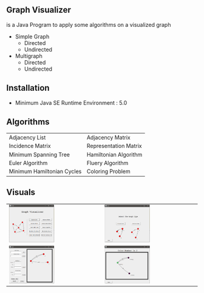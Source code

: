 ## Graph Visualizer

is a Java Program to apply some algorithms on a visualized graph
  - Simple Graph
    - Directed
    - Undirected
  - Multigraph
    - Directed
    - Undirected

## Installation

 - Minimum Java SE Runtime Environment : 5.0 
 
## Algorithms
 <table>
  <tr>
    <td> Adjacency List </td>
    <td> Adjacency Matrix</td>
  </tr>
  <tr>
    <td> Incidence Matrix </td>
    <td> Representation Matrix </td>
  </tr>
  <tr>
    <td> Minimum Spanning Tree</td>
    <td> Hamiltonian Algorithm</td>
  </tr>
  <tr>
    <td> Euler Algorithm</td>
    <td> Fluery Algorithm</td>
  </tr>
  <tr>
    <td> Minimum Hamiltonian Cycles </td>
    <td> Coloring Problem </td>
  </tr>
  </table>
  
## Visuals

 <table>
  <tr>
    <td>  <img src="screenshot1.PNG" width="50%" title="hover text"></td>
    <td>  <img src="screenshot2.PNG" width="50%" title="hover text"></td>
  </tr>
  <tr>
    <td>  <img src="screenshot3.PNG" width="50%" title="hover text"> </td>
    <td>  <img src="screenshot4.PNG" width="50%" title="hover text"> </td>
  </tr>
  </table>
